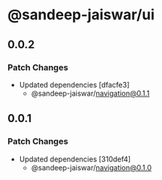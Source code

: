 # @sandeep-jaiswar/ui

## 0.0.2

### Patch Changes

- Updated dependencies [dfacfe3]
  - @sandeep-jaiswar/navigation@0.1.1

## 0.0.1

### Patch Changes

- Updated dependencies [310def4]
  - @sandeep-jaiswar/navigation@0.1.0
